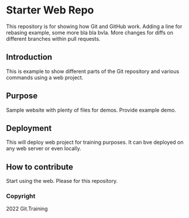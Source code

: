 # Starter Web Repo

This repository is for showing how Git and GitHub work.
Adding a line for rebasing example, some more bla bla bvla.
More changes for diffs on different branches within pull requests.

## Introduction

This is example to show different parts of the Git repository and various commands using a web project.

## Purpose

Sample website with plenty of files for demos. Provide example demo.

## Deployment

This will deploy web project for training purposes. It can bve deployed on any web server or even locally.

## How to contribute

Start using the web.
Please for this repository.

### Copyright

2022 Git.Training
